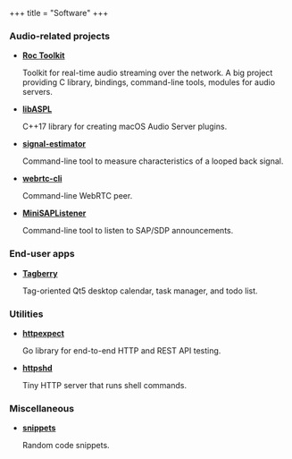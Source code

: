 +++
title = "Software"
+++

### Audio-related projects

* [**Roc Toolkit**](https://github.com/roc-streaming/roc-toolkit)

    Toolkit for real-time audio streaming over the network. A big project providing C library, bindings, command-line tools, modules for audio servers.

* [**libASPL**](https://github.com/gavv/libASPL)

    C++17 library for creating macOS Audio Server plugins.

* [**signal-estimator**](https://github.com/gavv/signal-estimator)

    Command-line tool to measure characteristics of a looped back signal.

* [**webrtc-cli**](https://github.com/gavv/webrtc-cli)

    Command-line WebRTC peer.

* [**MiniSAPListener**](https://github.com/gavv/MiniSAPListener)

    Command-line tool to listen to SAP/SDP announcements.

### End-user apps

* [**Tagberry**](https://github.com/tagberry/tagberry-qt)

    Tag-oriented Qt5 desktop calendar, task manager, and todo list.

### Utilities

* [**httpexpect**](https://github.com/gavv/httpexpect)

    Go library for end-to-end HTTP and REST API testing.

* [**httpshd**](https://github.com/gavv/httpshd)

    Tiny HTTP server that runs shell commands.

### Miscellaneous

* [**snippets**](https://github.com/gavv/snippets)

    Random code snippets.
